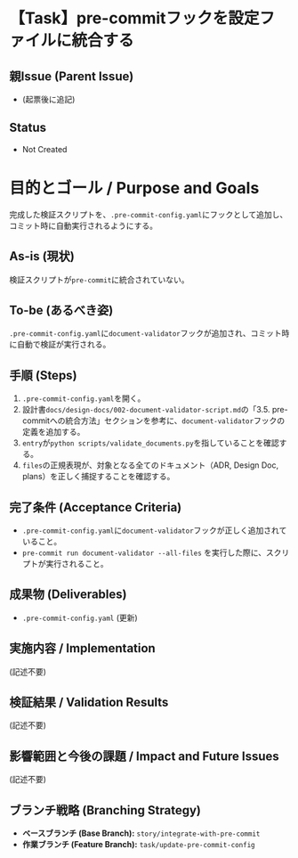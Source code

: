 # 【Task】pre-commitフックを設定ファイルに統合する

## 親Issue (Parent Issue)
- (起票後に追記)

## Status
- Not Created

# 目的とゴール / Purpose and Goals
完成した検証スクリプトを、`.pre-commit-config.yaml`にフックとして追加し、コミット時に自動実行されるようにする。

## As-is (現状)
検証スクリプトが`pre-commit`に統合されていない。

## To-be (あるべき姿)
`.pre-commit-config.yaml`に`document-validator`フックが追加され、コミット時に自動で検証が実行される。

## 手順 (Steps)
1. `.pre-commit-config.yaml`を開く。
2. 設計書`docs/design-docs/002-document-validator-script.md`の「3.5. pre-commitへの統合方法」セクションを参考に、`document-validator`フックの定義を追加する。
3. `entry`が`python scripts/validate_documents.py`を指していることを確認する。
4. `files`の正規表現が、対象となる全てのドキュメント（ADR, Design Doc, plans）を正しく捕捉することを確認する。

## 完了条件 (Acceptance Criteria)
- `.pre-commit-config.yaml`に`document-validator`フックが正しく追加されていること。
- `pre-commit run document-validator --all-files` を実行した際に、スクリプトが実行されること。

## 成果物 (Deliverables)
- `.pre-commit-config.yaml` (更新)

## 実施内容 / Implementation
(記述不要)

## 検証結果 / Validation Results
(記述不要)

## 影響範囲と今後の課題 / Impact and Future Issues
(記述不要)

## ブランチ戦略 (Branching Strategy)
- **ベースブランチ (Base Branch):** `story/integrate-with-pre-commit`
- **作業ブランチ (Feature Branch):** `task/update-pre-commit-config`
